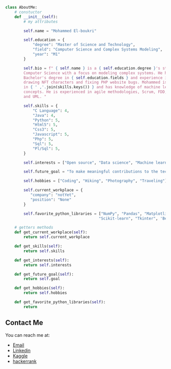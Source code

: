<!-- made by mohammed EL-boukri , March 30, 2023 6:00AM -->
<!-- a class contains all my info -->
```python 
class AboutMe:
	# constuctor
    def __init__(self):
    	# my attributes

        self.name = "Mohammed El-boukri"

        self.education = {
            "degree": "Master of Science and Technology",
            "field": "Computer Science and Complex Systems Modeling",
            "year": "M1"
        }

        self.bio = f" { self.name } is a { self.education.degree }'s student in \
        Computer Science with a focus on modeling complex systems. He has a \
        Bachelor's degree in { self.education.fields } and experience in freelance \
        drawing NFT characters and fixing PHP website bugs. Mohammed is proficient \
        in { ' ,'.join(skills.keys()) } and has knowledge of machine learning \
        concepts. He is experienced in agile methodologies, Scrum, FDD, Merise,  \
        and UML. "

        self.skills = {
            "C Language": 4,
            "Java": 4,
            "Python": 5,
            "Html5": 5,
            "Css3": 5,
            "Javascript": 5,
            "Php": 5,
            "Sql": 5,
            "Pl/Sql": 5,
        }

        self.interests = ["Open source", "Data science", "Machine learning", "Web development"]

        self.future_goal = "To make meaningful contributions to the tech industry and open source community."

        self.hobbies = ["Coding", "Hiking", "Photography", "Traveling"]

        self.current_workplace = {
           "company": "notYet",
           "position": "None"
        }

        self.favorite_python_libraries = ["NumPy", "Pandas", "Matplotlib",
                                         "Scikit-learn", "Tkinter", 'Beautifulsoup', 'Selenium']

    # getters methods
    def get_current_workplace(self):
        return self.current_workplace

    def get_skills(self):
        return self.skills

    def get_interests(self):
        return self.interests

    def get_future_goal(self):
        return self.goal

    def get_hobbies(self):
        return self.hobbies

    def get_favorite_python_libraries(self):
        return 
```

## Contact Me
<!-- links so you can contact me -->
You can reach me at:

- [Email](mailto:mohammedelboukri00@gmail.com)
- [Linkedin](https://www.linkedin.com/in/mohammed.elboukri)
- [Kaggle](https://www.kaggle.com/mohammedelboukri)
- [hackerrank](https://www.hackerrank.com/mohammedelboukr1)
